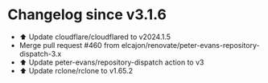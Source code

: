 # Changelog since v3.1.6
- ⬆️ Update cloudflare/cloudflared to v2024.1.5 
- Merge pull request #460 from elcajon/renovate/peter-evans-repository-dispatch-3.x 
- ⬆️ Update peter-evans/repository-dispatch action to v3 
- ⬆️ Update rclone/rclone to v1.65.2 
